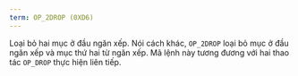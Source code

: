 ```yaml
---
term: OP_2DROP (0XD6)
---
```


Loại bỏ hai mục ở đầu ngăn xếp. Nói cách khác, `OP_2DROP` loại bỏ mục ở đầu ngăn xếp và mục thứ hai từ ngăn xếp. Mã lệnh này tương đương với hai thao tác `OP_DROP` thực hiện liên tiếp.